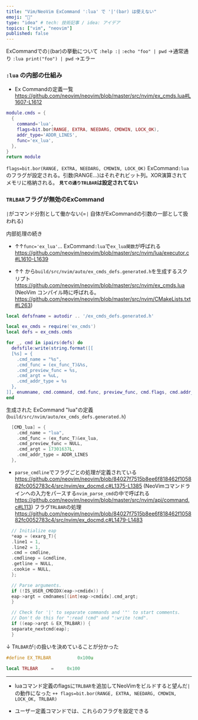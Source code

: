 ```yaml
---
title: "Vim/NeoVim ExCommand ':lua' で '|'(bar) は使えない"
emoji: "📘"
type: "idea" # tech: 技術記事 / idea: アイデア
topics: ["vim", "neovim"]
published: false
---
```


ExCommandでの`|`(bar)の挙動について `:help :|`
`:echo "foo" | pwd` →通常通り
`:lua print("foo") | pwd` →エラー

### `:lua` の内部の仕組み
- Ex Commandの定義一覧 https://github.com/neovim/neovim/blob/master/src/nvim/ex_cmds.lua#L1607-L1612
```lua
module.cmds = {
  {
    command='lua',
    flags=bit.bor(RANGE, EXTRA, NEEDARG, CMDWIN, LOCK_OK),
    addr_type='ADDR_LINES',
    func='ex_lua',
  },
}
return module
```
`flags=bit.bor(RANGE, EXTRA, NEEDARG, CMDWIN, LOCK_OK)` ExCommand`:lua`のフラグが設定される。引数(RANGE...)はそれぞれビット列。XOR演算されてメモリに格納される。 **`見ての通りTRLBAR`は設定されてない**

### `TRLBAR`フラグが無効のExCommand
`|`がコマンド分割として働かない(=`|` 自体がExCommandの引数の一部として扱われる)

内部処理の続き
- ↑↑`func='ex_lua'`... ExCommand`:lua`で`ex_lua関数`が呼ばれる https://github.com/neovim/neovim/blob/master/src/nvim/lua/executor.c#L1610-L1639

- ↑↑ から`build/src/nvim/auto/ex_cmds_defs.generated.h`を生成するスクリプト https://github.com/neovim/neovim/blob/master/src/nvim/ex_cmds.lua 
(NeoVim コンパイル時に呼ばれる。 https://github.com/neovim/neovim/blob/master/src/nvim/CMakeLists.txt#L263)
```lua
local defsfname = autodir .. '/ex_cmds_defs.generated.h'

local ex_cmds = require('ex_cmds')
local defs = ex_cmds.cmds

for _, cmd in ipairs(defs) do
  defsfile:write(string.format([[
  [%s] = {
    .cmd_name = "%s",
    .cmd_func = (ex_func_T)&%s,
    .cmd_preview_func = %s,
    .cmd_argt = %uL,
    .cmd_addr_type = %s
  },
]], enumname, cmd.command, cmd.func, preview_func, cmd.flags, cmd.addr_type))
end
```
生成された ExCommand "lua"の定義 (`build/src/nvim/auto/ex_cmds_defs.generated.h`)
```h
  [CMD_lua] = {
    .cmd_name = "lua",
    .cmd_func = (ex_func_T)&ex_lua,
    .cmd_preview_func = NULL,
    .cmd_argt = 17301637L,
    .cmd_addr_type = ADDR_LINES
  },

```

- `parse_cmdline`でフラグごとの処理が定義されている https://github.com/neovim/neovim/blob/84027f7515b8ee6f818462f105882fc0052783c4/src/nvim/ex_docmd.c#L1375-L1385
(NeoVimコマンドラインへの入力をパースする`nvim_parse_cmd`の中で呼ばれる https://github.com/neovim/neovim/blob/master/src/nvim/api/command.c#L113)
フラグ`TRLBAR`の処理 https://github.com/neovim/neovim/blob/84027f7515b8ee6f818462f105882fc0052783c4/src/nvim/ex_docmd.c#L1479-L1483
```c
  // Initialize eap
  *eap = (exarg_T){
  .line1 = 1,
  .line2 = 1,
  .cmd = cmdline,
  .cmdlinep = &cmdline,
  .getline = NULL,
  .cookie = NULL,
  };

  // Parse arguments.
  if (!IS_USER_CMDIDX(eap->cmdidx)) {
  eap->argt = cmdnames[(int)eap->cmdidx].cmd_argt;
  }

  // Check for '|' to separate commands and '"' to start comments.
  // Don't do this for ":read !cmd" and ":write !cmd".
  if ((eap->argt & EX_TRLBAR)) {
  separate_nextcmd(eap);
  }
```
↓ T`RLBAR`が`|`の扱いを決めていることが分かった
```c:src/nvim/ex_cmds_defs.h
#define EX_TRLBAR          0x100u
```
```lua:src/nvim/ex_cmds.lua
local TRLBAR     =     0x100
```

---

- luaコマンド定義のflagsに`TRLBAR`を追加してNeoVimをビルドすると望んだ`|`の動作になった
`++ flags=bit.bor(RANGE, EXTRA, NEEDARG, CMDWIN, LOCK_OK, TRLBAR)` 

- ユーザー定義コマンドでは、これらのフラグを設定できる
